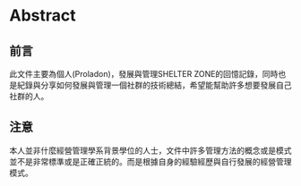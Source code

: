 # Abstract
## 前言
此文件主要為個人(Proladon)，發展與管理SHELTER ZONE的回憶記錄，同時也是紀錄與分享如何發展與管理一個社群的技術總結，希望能幫助許多想要發展自己社群的人。

## 注意
本人並非什麼經營管理學系背景學位的人士，文件中許多管理方法的概念或是模式並不是非常標準或是正確正統的。而是根據自身的經驗經歷與自行發展的經營管理模式。


